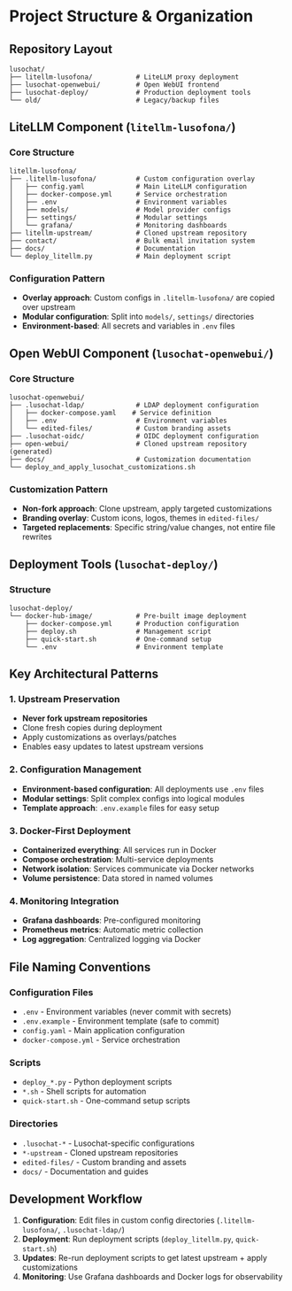 # Project Structure & Organization

## Repository Layout

```
lusochat/
├── litellm-lusofona/           # LiteLLM proxy deployment
├── lusochat-openwebui/         # Open WebUI frontend
├── lusochat-deploy/            # Production deployment tools
└── old/                        # Legacy/backup files
```

## LiteLLM Component (`litellm-lusofona/`)

### Core Structure
```
litellm-lusofona/
├── .litellm-lusofona/          # Custom configuration overlay
│   ├── config.yaml             # Main LiteLLM configuration
│   ├── docker-compose.yml      # Service orchestration
│   ├── .env                    # Environment variables
│   ├── models/                 # Model provider configs
│   ├── settings/               # Modular settings
│   └── grafana/                # Monitoring dashboards
├── litellm-upstream/           # Cloned upstream repository
├── contact/                    # Bulk email invitation system
├── docs/                       # Documentation
└── deploy_litellm.py           # Main deployment script
```

### Configuration Pattern
- **Overlay approach**: Custom configs in `.litellm-lusofona/` are copied over upstream
- **Modular configuration**: Split into `models/`, `settings/` directories
- **Environment-based**: All secrets and variables in `.env` files

## Open WebUI Component (`lusochat-openwebui/`)

### Core Structure
```
lusochat-openwebui/
├── .lusochat-ldap/             # LDAP deployment configuration
│   ├── docker-compose.yaml    # Service definition
│   ├── .env                    # Environment variables
│   └── edited-files/           # Custom branding assets
├── .lusochat-oidc/             # OIDC deployment configuration
├── open-webui/                 # Cloned upstream repository (generated)
├── docs/                       # Customization documentation
└── deploy_and_apply_lusochat_customizations.sh
```

### Customization Pattern
- **Non-fork approach**: Clone upstream, apply targeted customizations
- **Branding overlay**: Custom icons, logos, themes in `edited-files/`
- **Targeted replacements**: Specific string/value changes, not entire file rewrites

## Deployment Tools (`lusochat-deploy/`)

### Structure
```
lusochat-deploy/
└── docker-hub-image/           # Pre-built image deployment
    ├── docker-compose.yml      # Production configuration
    ├── deploy.sh               # Management script
    ├── quick-start.sh          # One-command setup
    └── .env                    # Environment template
```

## Key Architectural Patterns

### 1. Upstream Preservation
- **Never fork upstream repositories**
- Clone fresh copies during deployment
- Apply customizations as overlays/patches
- Enables easy updates to latest upstream versions

### 2. Configuration Management
- **Environment-based configuration**: All deployments use `.env` files
- **Modular settings**: Split complex configs into logical modules
- **Template approach**: `.env.example` files for easy setup

### 3. Docker-First Deployment
- **Containerized everything**: All services run in Docker
- **Compose orchestration**: Multi-service deployments
- **Network isolation**: Services communicate via Docker networks
- **Volume persistence**: Data stored in named volumes

### 4. Monitoring Integration
- **Grafana dashboards**: Pre-configured monitoring
- **Prometheus metrics**: Automatic metric collection
- **Log aggregation**: Centralized logging via Docker

## File Naming Conventions

### Configuration Files
- `.env` - Environment variables (never commit with secrets)
- `.env.example` - Environment template (safe to commit)
- `config.yaml` - Main application configuration
- `docker-compose.yml` - Service orchestration

### Scripts
- `deploy_*.py` - Python deployment scripts
- `*.sh` - Shell scripts for automation
- `quick-start.sh` - One-command setup scripts

### Directories
- `.lusochat-*` - Lusochat-specific configurations
- `*-upstream` - Cloned upstream repositories
- `edited-files/` - Custom branding and assets
- `docs/` - Documentation and guides

## Development Workflow

1. **Configuration**: Edit files in custom config directories (`.litellm-lusofona/`, `.lusochat-ldap/`)
2. **Deployment**: Run deployment scripts (`deploy_litellm.py`, `quick-start.sh`)
3. **Updates**: Re-run deployment scripts to get latest upstream + apply customizations
4. **Monitoring**: Use Grafana dashboards and Docker logs for observability
